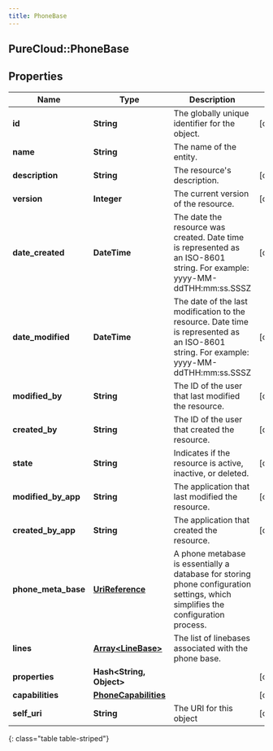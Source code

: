 ```yaml
---
title: PhoneBase
---
```

## PureCloud::PhoneBase

## Properties

|Name | Type | Description | Notes|
|------------ | ------------- | ------------- | -------------|
| **id** | **String** | The globally unique identifier for the object. | [optional] |
| **name** | **String** | The name of the entity. | |
| **description** | **String** | The resource&#39;s description. | [optional] |
| **version** | **Integer** | The current version of the resource. | [optional] |
| **date_created** | **DateTime** | The date the resource was created. Date time is represented as an ISO-8601 string. For example: yyyy-MM-ddTHH:mm:ss.SSSZ | [optional] |
| **date_modified** | **DateTime** | The date of the last modification to the resource. Date time is represented as an ISO-8601 string. For example: yyyy-MM-ddTHH:mm:ss.SSSZ | [optional] |
| **modified_by** | **String** | The ID of the user that last modified the resource. | [optional] |
| **created_by** | **String** | The ID of the user that created the resource. | [optional] |
| **state** | **String** | Indicates if the resource is active, inactive, or deleted. | [optional] |
| **modified_by_app** | **String** | The application that last modified the resource. | [optional] |
| **created_by_app** | **String** | The application that created the resource. | [optional] |
| **phone_meta_base** | [**UriReference**](UriReference.html) | A phone metabase is essentially a database for storing phone configuration settings, which simplifies the configuration process. | |
| **lines** | [**Array&lt;LineBase&gt;**](LineBase.html) | The list of linebases associated with the phone base. | |
| **properties** | **Hash&lt;String, Object&gt;** |  | [optional] |
| **capabilities** | [**PhoneCapabilities**](PhoneCapabilities.html) |  | [optional] |
| **self_uri** | **String** | The URI for this object | [optional] |
{: class="table table-striped"}


